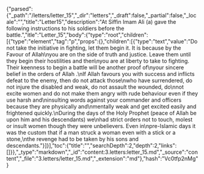 {"parsed":{"_path":"/letters/letter_15","_dir":"letters","_draft":false,"_partial":false,"_locale":"","title":"Letter15","description":"At Siffin Imam Ali (a) gave the following instructions to his soldiers before the battle.","itle":"Letter_15","body":{"type":"root","children":[{"type":"element","tag":"p","props":{},"children":[{"type":"text","value":"Do not take the initiative in fighting, let them begin it. It is because by the Favour of Allah\nyou are on the side of truth and justice. Leave them until they begin their hostilities and then\nyou are at liberty to take to fighting. Their keenness to begin a battle will be another proof of\nyour sincere belief in the orders of Allah .\nIf Allah favours you with success and inflicts defeat to the enemy, then do not attack those\nwho have surrendered, do not injure the disabled and weak, do not assault the wounded, do\nnot excite women and do not make them angry with rude behaviour even if they use harsh and\ninsulting words against your commander and officers because they are physically and\nmentally weak and get excited easily and frightened quickly.\nDuring the days of the Holy Prophet (peace of Allah be upon him and his descendants) we\nhad strict orders not to touch, molest or insult women though they were unbelievers. Even in\npre-Islamic days it was the custom that if a man struck a woman even with a stick or a stone,\nthe revenge had to be taken by his sons and descendants."}]}],"toc":{"title":"","searchDepth":2,"depth":2,"links":[]}},"_type":"markdown","_id":"content:3.letters:letter_15.md","_source":"content","_file":"3.letters/letter_15.md","_extension":"md"},"hash":"Vc0tfp2nMg"}